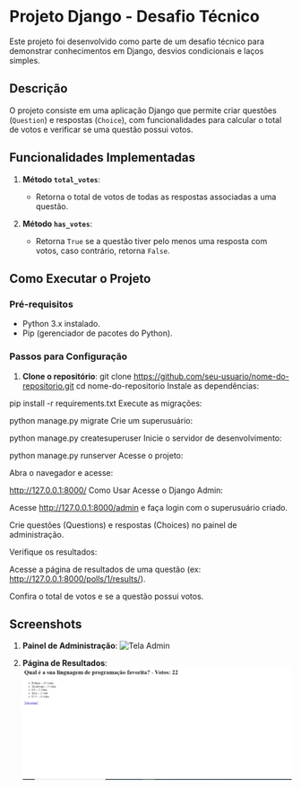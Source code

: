 # Projeto Django - Desafio Técnico

Este projeto foi desenvolvido como parte de um desafio técnico para demonstrar conhecimentos em Django, desvios condicionais e laços simples.

## Descrição

O projeto consiste em uma aplicação Django que permite criar questões (`Question`) e respostas (`Choice`), com funcionalidades para calcular o total de votos e verificar se uma questão possui votos.

## Funcionalidades Implementadas

1. **Método `total_votes`**:
   - Retorna o total de votos de todas as respostas associadas a uma questão.

2. **Método `has_votes`**:
   - Retorna `True` se a questão tiver pelo menos uma resposta com votos, caso contrário, retorna `False`.

## Como Executar o Projeto

### Pré-requisitos

- Python 3.x instalado.
- Pip (gerenciador de pacotes do Python).

### Passos para Configuração

1. **Clone o repositório**:
   git clone https://github.com/seu-usuario/nome-do-repositorio.git
   cd nome-do-repositorio
Instale as dependências:


pip install -r requirements.txt
Execute as migrações:


python manage.py migrate
Crie um superusuário:


python manage.py createsuperuser
Inicie o servidor de desenvolvimento:


python manage.py runserver
Acesse o projeto:

Abra o navegador e acesse:


http://127.0.0.1:8000/
Como Usar
Acesse o Django Admin:

Acesse http://127.0.0.1:8000/admin e faça login com o superusuário criado.

Crie questões (Questions) e respostas (Choices) no painel de administração.

Verifique os resultados:

Acesse a página de resultados de uma questão (ex: http://127.0.0.1:8000/polls/1/results/).

Confira o total de votos e se a questão possui votos.

## Screenshots

1. **Painel de Administração**:
   ![Tela Admin](screenshots/Telaadmin.jpg)

2. **Página de Resultados**:
   ![Resultado](screenshots/Resultado.jpg)

